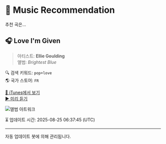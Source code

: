 
# 🎵 Music Recommendation

추천 곡은...

## 🎧 Love I'm Given  
> 아티스트: **Ellie Goulding**  
> 앨범: _Brightest Blue_  

🔍 검색 키워드: `pop+love`  
🌎 국가 스토어: `FR`

[🔗 iTunes에서 보기](https://music.apple.com/fr/album/love-im-given/1514631992?i=1514632277&uo=4)  
[▶️ 미리 듣기](https://audio-ssl.itunes.apple.com/itunes-assets/AudioPreview115/v4/9f/d9/fb/9fd9fb9b-9e20-2d43-09fb-8228e52b2db7/mzaf_14334224039614540909.plus.aac.p.m4a)

![앨범 아트워크](https://is1-ssl.mzstatic.com/image/thumb/Music125/v4/6c/32/74/6c327445-7c49-7d49-46ca-823953455c12/20UMGIM23589.rgb.jpg/100x100bb.jpg)

⏳ 업데이트 시간: 2025-08-25 06:37:45 (UTC)

---
자동 업데이트 봇에 의해 관리됩니다.
